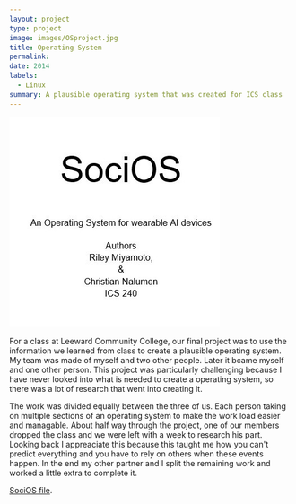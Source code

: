 ```yaml
---
layout: project
type: project
image: images/OSproject.jpg
title: Operating System
permalink: 
date: 2014
labels:
  - Linux
summary: A plausible operating system that was created for ICS class
---
```

<img class = "ui  circular image" src = "../images/OSproject.jpg">

For a class at Leeward Community College, our final project was to use the information we learned from class to create a plausible operating system. My team was made of myself and two other people. Later it bcame myself and one other person. This project was particularly challenging because I have never looked into what is needed to create a operating system, so there was a lot of research that went into creating it.

The work was divided equally between the three of us. Each person taking on multiple sections of an operating system to make the work load easier and managable. About half way through the project, one of our members dropped the class and we were left with a week to research his part. Looking back I appreaciate this because this taught me how you can't predict everything and you have to rely on others when these events happen. In the end my other partner and I split the remaining work and worked a little extra to complete it.

[SociOS file](https://rileymiyamoto.github.io/downloads/SociOS.pdf).
